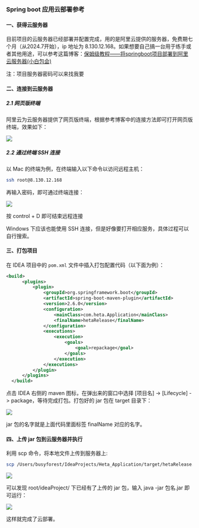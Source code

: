 ### Spring boot 应用云部署参考

#### 一、获得云服务器

目前项目的云服务器已经部署并配置完成，用的是阿里云提供的服务器，免费期七个月（从2024.7开始），ip 地址为 8.130.12.168。如果想要自己搞一台用于练手或者其他用途，可以参考这篇博客：[保姆级教程——将springboot项目部署到阿里云服务器(小白包会)](https://blog.csdn.net/Elon15/article/details/124516929)

注：项目服务器密码可以来找我要



#### 二、连接到云服务器

##### 2.1 网页版终端

阿里云为云服务器提供了网页版终端，根据参考博客中的连接方法即可打开网页版终端，效果如下：

![](https://pic.imgdb.cn/item/66a63775d9c307b7e9d968e7.png)

##### 2.2 通过终端 SSH 连接

以 Mac 的终端为例，在终端输入以下命令以访问远程主机：

```bash
ssh root@8.130.12.168
```

再输入密码，即可通过终端连接：

![](https://pic.imgdb.cn/item/66a63857d9c307b7e9dac932.png)

按 control + D 即可结束远程连接

Windows 下应该也能使用 SSH 连接，但是好像要打开相应服务，具体过程可以自行搜索。



#### 三、打包项目

在 IDEA 项目中的 `pom.xml` 文件中插入打包配置代码（以下面为例）：

```xml
<build>
      <plugins>
          <plugin>
              <groupId>org.springframework.boot</groupId>
              <artifactId>spring-boot-maven-plugin</artifactId>
              <version>2.6.0</version>
              <configuration>
                  <mainClass>com.heta.Application</mainClass>
                  <finalName>hetaRelease</finalName>
              </configuration>
              <executions>
                  <execution>
                      <goals>
                          <goal>repackage</goal>
                      </goals>
                  </execution>
              </executions>
          </plugin>
      </plugins>
  </build>
```

点击 IDEA 右侧的 maven 图标，在弹出来的窗口中选择 [项目名] -> [Lifecycle] -> package，等待完成打包。打包好的 jar 包在 target 目录下：

![](https://pic.imgdb.cn/item/66a63a88d9c307b7e9dd5cfe.png)

jar 包的名字就是上面代码里面标签 finalName 对应的名字。



#### 四、上传 jar 包到云服务器并执行

利用 scp 命令，将本地文件上传到服务器上:

```bash
scp /Users/busyforest/IdeaProjects/Heta_Application/target/hetaRelease.jar root@8.130.12.168:/root/ideaProject
```

![](https://pic.imgdb.cn/item/66a63c12d9c307b7e9e006f1.png)

可以发现 root/ideaProject/ 下已经有了上传的 jar 包，输入 java -jar 包名.jar 即可运行：

![](https://pic.imgdb.cn/item/66a63cc1d9c307b7e9e124c1.png)

这样就完成了云部署。